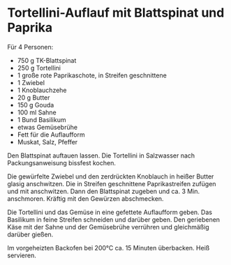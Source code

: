 Tortellini-Auflauf mit Blattspinat und Paprika
==============================================

Für 4 Personen:

* 750 g TK-Blattspinat
* 250 g Tortellini
* 1 große rote Paprikaschote, in Streifen geschnittene
* 1 Zwiebel
* 1 Knoblauchzehe
* 20 g Butter
* 150 g Gouda
* 100 ml Sahne
* 1 Bund Basilikum
* etwas Gemüsebrühe
* Fett für die Auflaufform
* Muskat, Salz, Pfeffer

Den Blattspinat auftauen lassen. Die Tortellini in Salzwasser nach Packungsanweisung bissfest kochen.

Die gewürfelte Zwiebel und den zerdrückten Knoblauch in heißer Butter glasig anschwitzen. Die in Streifen geschnittene Paprikastreifen zufügen und mit anschwitzen. Dann den Blattspinat zugeben und ca. 3 Min. anschmoren. Kräftig mit den Gewürzen abschmecken.

Die Tortellini und das Gemüse in eine gefettete Auflaufform geben. Das Basilikum in feine Streifen schneiden und darüber geben. Den geriebenen Käse mit der Sahne und der Gemüsebrühe verrühren und gleichmäßig darüber gießen.

Im vorgeheizten Backofen bei 200°C ca. 15 Minuten überbacken. Heiß servieren.